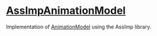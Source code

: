 # [AssImpAnimationModel](AssImpAnimationModel.md)

Implementation of [AnimationModel](../../../animation/AnimationModel.md) using the AssImp library.